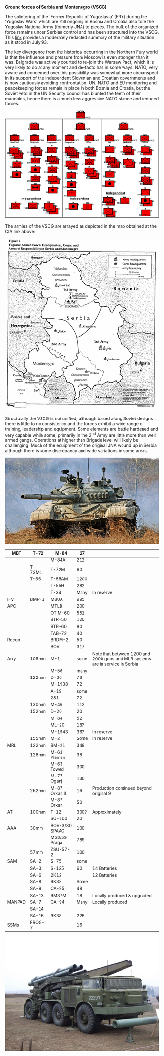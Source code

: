 **Ground forces of Serbia and Montenegro (VSCG)**

The splintering of the ‘Former Republic of Yugoslavia’ (FRY) during the
‘Yugoslav Wars’ which are still ongoing in Bosnia and Croatia also
tore the Yugoslav National Army (formerly JNA) to pieces. The bulk of
the organized force remains under Serbian control and has been
structured into the VSCG. This
[link](https://www.cia.gov/library/readingroom/docs/1993-07-01b.pdf)
provides a moderately redacted summary of the military situation as it
stood in July 93.

The key divergence from the historical occurring in the Northern Fury
world is that the influence and pressure from Moscow is even stronger
than it was. Belgrade was actively courted to re-join the Warsaw Pact,
which it is very likely to do at any moment and de-facto has in some
ways. NATO, very aware and concerned over this possibility was somewhat
more circumspect in its support of the independent Slovenian and
Croatian governments and is now cautiously avoiding confrontation. UN,
NATO and EU monitoring and peacekeeping forces remain in place in both
Bosnia and Croatia, but the Soviet veto in the UN Security council has
blunted the teeth of their mandates, hence there is a much less
aggressive NATO stance and reduced forces.

![](/assets/images/warsaw/rs/army/image1.png)

The armies of the VSCG are arrayed as depicted in the map obtained at
the CIA link above:

![](/assets/images/warsaw/rs/army/image2.png)

Structurally the VSCG is not unified, although based along Soviet
designs there is little to no consistency and the forces exhibit a wide
range of training, leadership and equipment. Some elements are battle
hardened and very capable while some, primarily in the 2<sup>nd</sup>
Army are little more than well armed gangs. Operations at higher than
Brigade level will likely be challenging. Much of the equipment of the
original JNA wound up in Serbia although there is some discrepancy and
wide variations in some
areas.

![](/assets/images/warsaw/rs/army/image3.jpg)

| MBT    | T-72   | M-84           | 27   |                                                                               |
| ------ | ------ | -------------- | ---- | ----------------------------------------------------------------------------- |
|        |        | M-84A          | 212  |                                                                               |
|        | T-72M1 | T-72M          | 60   |                                                                               |
|        | T-55   | T-55AM         | 1200 |                                                                               |
|        |        | T-55H          | 282  |                                                                               |
|        |        | T-34           | Many | In reserve                                                                    |
| IFV    | BMP-1  | M80A           | 995  |                                                                               |
| APC    |        | MTLB           | 200  |                                                                               |
|        |        | OT M-60        | 551  |                                                                               |
|        |        | BTR-50         | 120  |                                                                               |
|        |        | BTR-60         | 80   |                                                                               |
|        |        | TAB-72         | 40   |                                                                               |
| Recon  |        | BRDM-2         | 50   |                                                                               |
|        |        | BOV            | 317  |                                                                               |
| Arty   | 105mm  | M-1            | some | Note that between 1200 and 2000 guns and MLR systems are in service in Serbia |
|        |        | M-56           | many |                                                                               |
|        | 122mm  | D-30           | 78   |                                                                               |
|        |        | M-1938         | 72   |                                                                               |
|        |        | A-19           | some |                                                                               |
|        |        | 2S1            | 72   |                                                                               |
|        | 130mm  | M-46           | 112  |                                                                               |
|        | 152mm  | D-20           | 20   |                                                                               |
|        |        | M-84           | 52   |                                                                               |
|        |        | ML-20          | 18?  |                                                                               |
|        |        | M-1943         | 36?  | In reserve                                                                    |
|        | 155mm  | M-2            | Some | In reserve                                                                    |
| MRL    | 122mm  | BM-21          | 348  |                                                                               |
|        | 128mm  | M-63 Plamen    | 38   |                                                                               |
|        |        | M-63 Towed     | 300  |                                                                               |
|        |        | M-77 Oganj     | 130  |                                                                               |
|        | 262mm  | M-87 Orkan II  | 16   | Production continued beyond original 9                                        |
|        |        | M-87 Orkan     | 50   |                                                                               |
| AT     | 100mm  | T-12           | 300? | Approximately                                                                 |
|        |        | SU-100         | 20   |                                                                               |
| AAA    | 30mm   | BOV-3/30 SPAAG | 100  |                                                                               |
|        |        | M53/59 Praga   | 789  |                                                                               |
|        | 57mm   | ZSU-57-2       | 100  |                                                                               |
| SAM    | SA-2   | S-75           | some |                                                                               |
|        | SA-3   | S-125          | 60   | 14 Batteries                                                                  |
|        | SA-6   | 2K12           |      | 12 Batteries                                                                  |
|        | SA-8   | 9K33           | Some |                                                                               |
|        | SA-9   | CA-95          | 48   |                                                                               |
|        | SA-13  | 9M37M          | 18   | Locally produced & upgraded                                                   |
| MANPAD | SA-7   | CA-94          | Many | Locally produced                                                              |
|        | SA-14  |                |      |                                                                               |
|        | SA-16  | 9K38           | 226  |                                                                               |
| SSMs   | FROG-7 |                | 16   |                                                                               |

![](/assets/images/warsaw/rs/army/image4.jpg)
